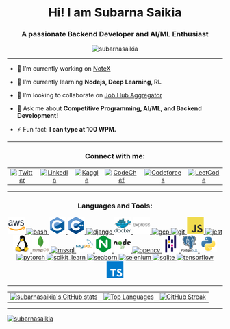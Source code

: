 <div align="center">
<!--   <p> <img src="https://readme-typing-svg.demolab.com?font=Fira+Code&pause=100&width=600&color=e6f647&center=true&size=30&lines=Hi+👋;I+am+Subarna+Saikia" alt="Typing SVG" /> </p> -->
  <h1>Hi! I am Subarna Saikia</h1>
  <h3>A passionate Backend Developer and AI/ML Enthusiast</h3>
  <p> <img src="https://komarev.com/ghpvc/?username=subarnasaikia&label=Profile%20views&color=0e75b6&style=flat" alt="subarnasaikia" /> </p>
</div>

---

- 🔭 I’m currently working on [NoteX](https://github.com/subarnasaikia/NoteX)

- 🌱 I’m currently learning **Nodejs, Deep Learning, RL**

- 👯 I’m looking to collaborate on [Job Hub Aggregator](https://github.com/subarnasaikia/job-hub-aggregator)

- 💬 Ask me about **Competitive Programming, AI/ML, and Backend Development!**

- ⚡ Fun fact: **I can type at 100 WPM.**

---

<h3 align="center">Connect with me:</h3>

<table align="center">
  <tr>
    <td align="center">
      <a href="https://twitter.com/subarna_saikia">
        <img src="https://img.shields.io/badge/Twitter-1DA1F2?style=for-the-badge&logo=twitter&logoColor=white" alt="Twitter">
      </a>
    </td>
    <td align="center">
      <a href="https://www.linkedin.com/in/subarna-saikia/">
        <img src="https://img.shields.io/badge/LinkedIn-0077B5?style=for-the-badge&logo=linkedin&logoColor=white" alt="LinkedIn">
      </a>
    </td>
    <td align="center">
      <a href="https://kaggle.com/subarnasaikia">
        <img src="https://img.shields.io/badge/Kaggle-20BEFF?style=for-the-badge&logo=kaggle&logoColor=white" alt="Kaggle">
      </a>
    </td>
    <td align="center">
      <a href="https://www.codechef.com/users/subarna1">
        <img src="https://img.shields.io/badge/CodeChef-5B4638?style=for-the-badge&logo=codechef&logoColor=white" alt="CodeChef">
      </a>
    </td>
    <td align="center">
      <a href="https://codeforces.com/profile/subarna1">
        <img src="https://img.shields.io/badge/Codeforces-1F8ACB?style=for-the-badge&logo=codeforces&logoColor=white" alt="Codeforces">
      </a>
    </td>
    <td align="center">
      <a href="https://www.leetcode.com/subarnasaikia">
        <img src="https://img.shields.io/badge/LeetCode-FFA116?style=for-the-badge&logo=leetcode&logoColor=black" alt="LeetCode">
      </a>
    </td>
  </tr>
</table>



<!-- 
<h3 align="center">Connect with me:</h3>
<p align="center">
<a href="https://twitter.com/subarna_saikia" target="blank"><img align="center" src="https://raw.githubusercontent.com/rahuldkjain/github-profile-readme-generator/master/src/images/icons/Social/twitter.svg" alt="subarna_saikia" height="30" width="40" /></a>
<a href="https://linkedin.com/in/subarnasaikia" target="blank"><img align="center" src="https://raw.githubusercontent.com/rahuldkjain/github-profile-readme-generator/master/src/images/icons/Social/linked-in-alt.svg" alt="subarnasaikia" height="30" width="40" /></a>
<a href="https://kaggle.com/subarnasaikia" target="blank"><img align="center" src="https://raw.githubusercontent.com/rahuldkjain/github-profile-readme-generator/master/src/images/icons/Social/kaggle.svg" alt="subarnasaikia" height="30" width="40" /></a>
<a href="https://www.codechef.com/users/subarna1" target="blank"><img align="center" src="https://cdn.jsdelivr.net/npm/simple-icons@3.1.0/icons/codechef.svg" alt="subarna1" height="30" width="40" /></a>
<a href="https://codeforces.com/profile/subarna1" target="blank"><img align="center" src="https://raw.githubusercontent.com/rahuldkjain/github-profile-readme-generator/master/src/images/icons/Social/codeforces.svg" alt="subarna1" height="30" width="40" /></a>
<a href="https://www.leetcode.com/subarnasaikia" target="blank"><img align="center" src="https://raw.githubusercontent.com/rahuldkjain/github-profile-readme-generator/master/src/images/icons/Social/leet-code.svg" alt="subarnasaikia" height="30" width="40" /></a>
</p> -->

---

<h3 align="center">Languages and Tools:</h3>
<p align="center"> <a href="https://aws.amazon.com" target="_blank" rel="noreferrer"> <img src="https://raw.githubusercontent.com/devicons/devicon/master/icons/amazonwebservices/amazonwebservices-original-wordmark.svg" alt="aws" width="40" height="40"/> </a> <a href="https://www.gnu.org/software/bash/" target="_blank" rel="noreferrer"> <img src="https://www.vectorlogo.zone/logos/gnu_bash/gnu_bash-icon.svg" alt="bash" width="40" height="40"/> </a> <a href="https://www.cprogramming.com/" target="_blank" rel="noreferrer"> <img src="https://raw.githubusercontent.com/devicons/devicon/master/icons/c/c-original.svg" alt="c" width="40" height="40"/> </a> <a href="https://www.w3schools.com/cpp/" target="_blank" rel="noreferrer"> <img src="https://raw.githubusercontent.com/devicons/devicon/master/icons/cplusplus/cplusplus-original.svg" alt="cplusplus" width="40" height="40"/> </a> <a href="https://www.djangoproject.com/" target="_blank" rel="noreferrer"> <img src="https://cdn.worldvectorlogo.com/logos/django.svg" alt="django" width="40" height="40"/> </a> <a href="https://www.docker.com/" target="_blank" rel="noreferrer"> <img src="https://raw.githubusercontent.com/devicons/devicon/master/icons/docker/docker-original-wordmark.svg" alt="docker" width="40" height="40"/> </a> <a href="https://expressjs.com" target="_blank" rel="noreferrer"> <img src="https://raw.githubusercontent.com/devicons/devicon/master/icons/express/express-original-wordmark.svg" alt="express" width="40" height="40"/> </a> <a href="https://cloud.google.com" target="_blank" rel="noreferrer"> <img src="https://www.vectorlogo.zone/logos/google_cloud/google_cloud-icon.svg" alt="gcp" width="40" height="40"/> </a> <a href="https://git-scm.com/" target="_blank" rel="noreferrer"> <img src="https://www.vectorlogo.zone/logos/git-scm/git-scm-icon.svg" alt="git" width="40" height="40"/> </a> <a href="https://developer.mozilla.org/en-US/docs/Web/JavaScript" target="_blank" rel="noreferrer"> <img src="https://raw.githubusercontent.com/devicons/devicon/master/icons/javascript/javascript-original.svg" alt="javascript" width="40" height="40"/> </a> <a href="https://jestjs.io" target="_blank" rel="noreferrer"> <img src="https://www.vectorlogo.zone/logos/jestjsio/jestjsio-icon.svg" alt="jest" width="40" height="40"/> </a> <a href="https://www.linux.org/" target="_blank" rel="noreferrer"> <img src="https://raw.githubusercontent.com/devicons/devicon/master/icons/linux/linux-original.svg" alt="linux" width="40" height="40"/> </a> <a href="https://www.mongodb.com/" target="_blank" rel="noreferrer"> <img src="https://raw.githubusercontent.com/devicons/devicon/master/icons/mongodb/mongodb-original-wordmark.svg" alt="mongodb" width="40" height="40"/> </a> <a href="https://www.microsoft.com/en-us/sql-server" target="_blank" rel="noreferrer"> <img src="https://www.svgrepo.com/show/303229/microsoft-sql-server-logo.svg" alt="mssql" width="40" height="40"/> </a> <a href="https://www.mysql.com/" target="_blank" rel="noreferrer"> <img src="https://raw.githubusercontent.com/devicons/devicon/master/icons/mysql/mysql-original-wordmark.svg" alt="mysql" width="40" height="40"/> </a> <a href="https://www.nginx.com" target="_blank" rel="noreferrer"> <img src="https://raw.githubusercontent.com/devicons/devicon/master/icons/nginx/nginx-original.svg" alt="nginx" width="40" height="40"/> </a> <a href="https://nodejs.org" target="_blank" rel="noreferrer"> <img src="https://raw.githubusercontent.com/devicons/devicon/master/icons/nodejs/nodejs-original-wordmark.svg" alt="nodejs" width="40" height="40"/> </a> <a href="https://opencv.org/" target="_blank" rel="noreferrer"> <img src="https://www.vectorlogo.zone/logos/opencv/opencv-icon.svg" alt="opencv" width="40" height="40"/> </a> <a href="https://pandas.pydata.org/" target="_blank" rel="noreferrer"> <img src="https://raw.githubusercontent.com/devicons/devicon/2ae2a900d2f041da66e950e4d48052658d850630/icons/pandas/pandas-original.svg" alt="pandas" width="40" height="40"/> </a> <a href="https://www.postgresql.org" target="_blank" rel="noreferrer"> <img src="https://raw.githubusercontent.com/devicons/devicon/master/icons/postgresql/postgresql-original-wordmark.svg" alt="postgresql" width="40" height="40"/> </a> <a href="https://www.python.org" target="_blank" rel="noreferrer"> <img src="https://raw.githubusercontent.com/devicons/devicon/master/icons/python/python-original.svg" alt="python" width="40" height="40"/> </a> <a href="https://pytorch.org/" target="_blank" rel="noreferrer"> <img src="https://www.vectorlogo.zone/logos/pytorch/pytorch-icon.svg" alt="pytorch" width="40" height="40"/> </a> <a href="https://scikit-learn.org/" target="_blank" rel="noreferrer"> <img src="https://upload.wikimedia.org/wikipedia/commons/0/05/Scikit_learn_logo_small.svg" alt="scikit_learn" width="40" height="40"/> </a> <a href="https://seaborn.pydata.org/" target="_blank" rel="noreferrer"> <img src="https://seaborn.pydata.org/_images/logo-mark-lightbg.svg" alt="seaborn" width="40" height="40"/> </a> <a href="https://www.selenium.dev" target="_blank" rel="noreferrer"> <img src="https://raw.githubusercontent.com/detain/svg-logos/780f25886640cef088af994181646db2f6b1a3f8/svg/selenium-logo.svg" alt="selenium" width="40" height="40"/> </a> <a href="https://www.sqlite.org/" target="_blank" rel="noreferrer"> <img src="https://www.vectorlogo.zone/logos/sqlite/sqlite-icon.svg" alt="sqlite" width="40" height="40"/> </a> <a href="https://www.tensorflow.org" target="_blank" rel="noreferrer"> <img src="https://www.vectorlogo.zone/logos/tensorflow/tensorflow-icon.svg" alt="tensorflow" width="40" height="40"/> </a> <a href="https://www.typescriptlang.org/" target="_blank" rel="noreferrer"> <img src="https://raw.githubusercontent.com/devicons/devicon/master/icons/typescript/typescript-original.svg" alt="typescript" width="40" height="40"/> </a> </p>

---

<table>
  <tr>
    <td>
      <a href="http://www.github.com/subarnasaikia">
        <img src="https://github-readme-stats.vercel.app/api?username=subarnasaikia&show_icons=true&hide=&count_private=true&title_color=0891b2&text_color=ffffff&icon_color=0891b2&bg_color=1c1917&hide_border=true&show_icons=true" alt="subarnasaikia's GitHub stats" />
      </a>
    </td>
    <td>
      <a href="https://github.com/subarnasaikia">
        <img src="https://github-readme-stats.vercel.app/api/top-langs/?username=subarnasaikia&layout=compact&langs_count=10&title_color=0891b2&text_color=ffffff&icon_color=0891b2&bg_color=1c1917&hide_border=true&locale=en&custom_title=Top%20%Languages" alt="Top Languages" />
      </a>
    </td>
    <td>
      <a href="http://www.github.com/subarnasaikia">
        <img src="https://github-readme-streak-stats.herokuapp.com/?user=subarnasaikia&stroke=ffffff&background=1c1917&ring=0891b2&fire=0891b2&currStreakNum=ffffff&currStreakLabel=0891b2&sideNums=ffffff&sideLabels=ffffff&dates=ffffff&hide_border=true" alt="GitHub Streak" />
      </a>
    </td>
  </tr>
</table>

---

<p align="left"> <a href="https://github.com/ryo-ma/github-profile-trophy"><img src="https://github-profile-trophy.vercel.app/?username=subarnasaikia" alt="subarnasaikia" /></a> </p>




